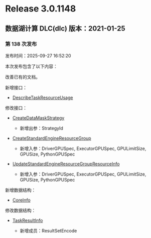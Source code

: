 # Release 3.0.1148

## 数据湖计算 DLC(dlc) 版本：2021-01-25

### 第 138 次发布

发布时间：2025-09-27 16:52:20

本次发布包含了以下内容：

改善已有的文档。

新增接口：

* [DescribeTaskResourceUsage](https://cloud.tencent.com/document/api/1342/123808)

修改接口：

* [CreateDataMaskStrategy](https://cloud.tencent.com/document/api/1342/122619)

	* 新增出参：StrategyId

* [CreateStandardEngineResourceGroup](https://cloud.tencent.com/document/api/1342/122138)

	* 新增入参：DriverGPUSpec, ExecutorGPUSpec, GPULimitSize, GPUSize, PythonGPUSpec

* [UpdateStandardEngineResourceGroupResourceInfo](https://cloud.tencent.com/document/api/1342/122128)

	* 新增入参：DriverGPUSpec, ExecutorGPUSpec, GPULimitSize, GPUSize, PythonGPUSpec


新增数据结构：

* [CoreInfo](https://cloud.tencent.com/document/api/1342/53778#CoreInfo)

修改数据结构：

* [TaskResultInfo](https://cloud.tencent.com/document/api/1342/53778#TaskResultInfo)

	* 新增成员：ResultSetEncode




